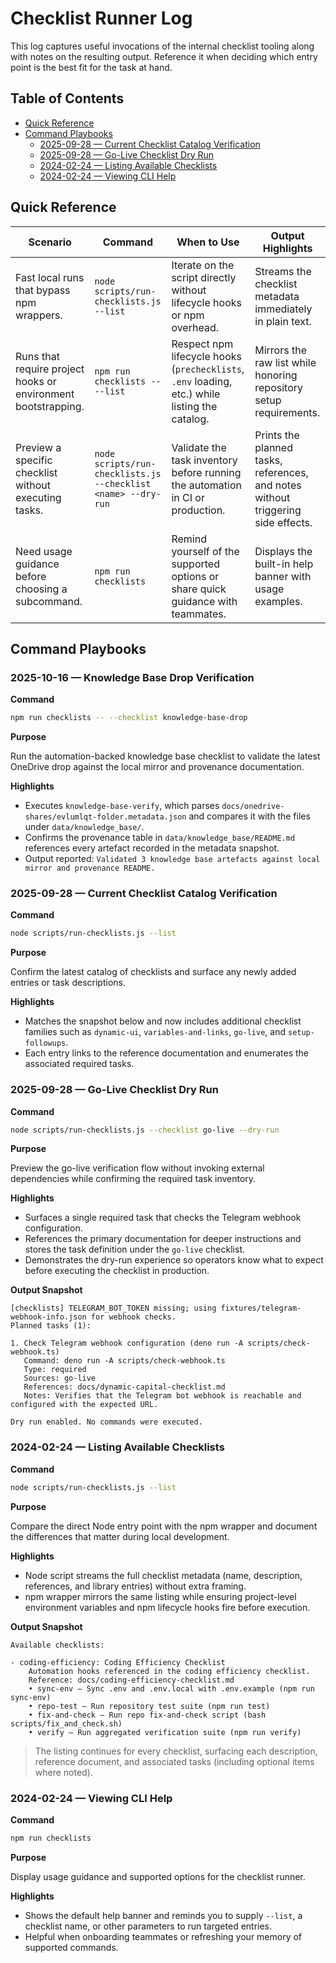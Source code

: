 # Checklist Runner Log

This log captures useful invocations of the internal checklist tooling along
with notes on the resulting output. Reference it when deciding which entry point
is the best fit for the task at hand.

## Table of Contents

- [Quick Reference](#quick-reference)
- [Command Playbooks](#command-playbooks)
  - [2025-09-28 — Current Checklist Catalog Verification](#2025-09-28--current-checklist-catalog-verification)
  - [2025-09-28 — Go-Live Checklist Dry Run](#2025-09-28--go-live-checklist-dry-run)
  - [2024-02-24 — Listing Available Checklists](#2024-02-24--listing-available-checklists)
  - [2024-02-24 — Viewing CLI Help](#2024-02-24--viewing-cli-help)

## Quick Reference

| Scenario                                                      | Command                                                       | When to Use                                                                                    | Output Highlights                                                                |
| ------------------------------------------------------------- | ------------------------------------------------------------- | ---------------------------------------------------------------------------------------------- | -------------------------------------------------------------------------------- |
| Fast local runs that bypass npm wrappers.                     | `node scripts/run-checklists.js --list`                       | Iterate on the script directly without lifecycle hooks or npm overhead.                        | Streams the checklist metadata immediately in plain text.                        |
| Runs that require project hooks or environment bootstrapping. | `npm run checklists -- --list`                                | Respect npm lifecycle hooks (`prechecklists`, `.env` loading, etc.) while listing the catalog. | Mirrors the raw list while honoring repository setup requirements.               |
| Preview a specific checklist without executing tasks.         | `node scripts/run-checklists.js --checklist <name> --dry-run` | Validate the task inventory before running the automation in CI or production.                 | Prints the planned tasks, references, and notes without triggering side effects. |
| Need usage guidance before choosing a subcommand.             | `npm run checklists`                                          | Remind yourself of the supported options or share quick guidance with teammates.               | Displays the built-in help banner with usage examples.                           |

## Command Playbooks

### 2025-10-16 — Knowledge Base Drop Verification

**Command**

```bash
npm run checklists -- --checklist knowledge-base-drop
```

**Purpose**

Run the automation-backed knowledge base checklist to validate the latest
OneDrive drop against the local mirror and provenance documentation.

**Highlights**

- Executes `knowledge-base-verify`, which parses
  `docs/onedrive-shares/evlumlqt-folder.metadata.json` and compares it with the
  files under `data/knowledge_base/`.
- Confirms the provenance table in `data/knowledge_base/README.md` references
  every artefact recorded in the metadata snapshot.
- Output reported:
  `Validated 3 knowledge base artefacts against local mirror and
  provenance README.`

### 2025-09-28 — Current Checklist Catalog Verification

**Command**

```bash
node scripts/run-checklists.js --list
```

**Purpose**

Confirm the latest catalog of checklists and surface any newly added entries or
task descriptions.

**Highlights**

- Matches the snapshot below and now includes additional checklist families such
  as `dynamic-ui`, `variables-and-links`, `go-live`, and `setup-followups`.
- Each entry links to the reference documentation and enumerates the associated
  required tasks.

### 2025-09-28 — Go-Live Checklist Dry Run

**Command**

```bash
node scripts/run-checklists.js --checklist go-live --dry-run
```

**Purpose**

Preview the go-live verification flow without invoking external dependencies
while confirming the required task inventory.

**Highlights**

- Surfaces a single required task that checks the Telegram webhook
  configuration.
- References the primary documentation for deeper instructions and stores the
  task definition under the `go-live` checklist.
- Demonstrates the dry-run experience so operators know what to expect before
  executing the checklist in production.

**Output Snapshot**

```text
[checklists] TELEGRAM_BOT_TOKEN missing; using fixtures/telegram-webhook-info.json for webhook checks.
Planned tasks (1):

1. Check Telegram webhook configuration (deno run -A scripts/check-webhook.ts)
   Command: deno run -A scripts/check-webhook.ts
   Type: required
   Sources: go-live
   References: docs/dynamic-capital-checklist.md
   Notes: Verifies that the Telegram bot webhook is reachable and configured with the expected URL.

Dry run enabled. No commands were executed.
```

### 2024-02-24 — Listing Available Checklists

**Command**

```bash
node scripts/run-checklists.js --list
```

**Purpose**

Compare the direct Node entry point with the npm wrapper and document the
differences that matter during local development.

**Highlights**

- Node script streams the full checklist metadata (name, description,
  references, and library entries) without extra framing.
- npm wrapper mirrors the same listing while ensuring project-level environment
  variables and npm lifecycle hooks fire before execution.

**Output Snapshot**

```text
Available checklists:

- coding-efficiency: Coding Efficiency Checklist
    Automation hooks referenced in the coding efficiency checklist.
    Reference: docs/coding-efficiency-checklist.md
    • sync-env — Sync .env and .env.local with .env.example (npm run sync-env)
    • repo-test — Run repository test suite (npm run test)
    • fix-and-check — Run repo fix-and-check script (bash scripts/fix_and_check.sh)
    • verify — Run aggregated verification suite (npm run verify)
```

> The listing continues for every checklist, surfacing each description,
> reference document, and associated tasks (including optional items where
> noted).

### 2024-02-24 — Viewing CLI Help

**Command**

```bash
npm run checklists
```

**Purpose**

Display usage guidance and supported options for the checklist runner.

**Highlights**

- Shows the default help banner and reminds you to supply `--list`, a checklist
  name, or other parameters to run targeted entries.
- Helpful when onboarding teammates or refreshing your memory of supported
  commands.
